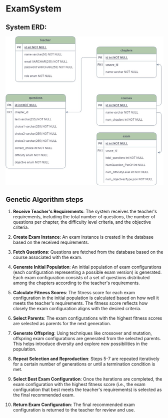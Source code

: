 ﻿# ExamSystem
## System ERD:
![ERD Image](Task%20material/examDesign.jpg)

## Genetic Algorithm steps
1. **Receive Teacher's Requirements**: The system receives the teacher's requirements, including the total number of questions, the number of questions per chapter, the difficulty level criteria, and the objective criteria.

2. **Create Exam Instance**: An exam instance is created in the database based on the received requirements.

3. **Fetch Questions**: Questions are fetched from the database based on the course associated with the exam.

4. **Generate Initial Population**: An initial population of exam configurations (each configuration representing a possible exam version) is generated. Each exam configuration consists of a set of questions distributed among the chapters according to the teacher's requirements.

5. **Calculate Fitness Scores**: The fitness score for each exam configuration in the initial population is calculated based on how well it meets the teacher's requirements. The fitness score reflects how closely the exam configuration aligns with the desired criteria.

6. **Select Parents**: The exam configurations with the highest fitness scores are selected as parents for the next generation.

7. **Generate Offspring**: Using techniques like crossover and mutation, offspring exam configurations are generated from the selected parents. This helps introduce diversity and explore new possibilities in the population.

8. **Repeat Selection and Reproduction**: Steps 5-7 are repeated iteratively for a certain number of generations or until a termination condition is met.

9. **Select Best Exam Configuration**: Once the iterations are completed, the exam configuration with the highest fitness score (i.e., the exam configuration that best meets the teacher's requirements) is selected as the final recommended exam.

10. **Return Exam Configuration**: The final recommended exam configuration is returned to the teacher for review and use.
